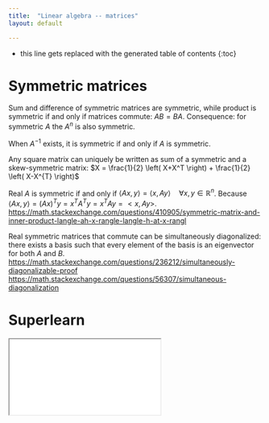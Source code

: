 ```yaml
---
title:  "Linear algebra -- matrices"
layout: default

---
```


* this line gets replaced with the generated table of contents
{:toc}

# Symmetric matrices

Sum and difference of symmetric matrices are symmetric, while product is symmetric if and only if matrices commute: $AB = BA$.
Consequence: for symmetric $A$ the $A^n$ is also symmetric.

When $A^{-1}$ exists, it is symmetric if and only if $A$ is symmetric.

Any square matrix can uniquely be written as sum of a symmetric and a skew-symmetric matrix: $X = \frac{1}{2} \left( X+X^T \right) + \frac{1}{2} \left( X-X^{T} \right)$

Real $A$ is symmetric if and only if $\langle Ax,y\rangle =\langle x,Ay\rangle \quad \forall x,y\in {\mathbb {R}}^{n}$.
Because $\langle Ax,y\rangle = (Ax)^T y = x^T A^T y = x^T Ay = <x, Ay>$.
<https://math.stackexchange.com/questions/410905/symmetric-matrix-and-inner-product-langle-ah-x-rangle-langle-h-at-x-rangl>

Real symmetric matrices that commute can be simultaneously diagonalized:
there exists a basis such that every element of the basis is an eigenvector for both $A$ and $B$.
<https://math.stackexchange.com/questions/236212/simultaneously-diagonalizable-proof>
<https://math.stackexchange.com/questions/56307/simultaneous-diagonalization>

# Superlearn

<iframe class="autoresize nodisplay superlearn-iframe" src="{{ site.superlearn_url }}/ht/asdf2?deckname=math -- linear algebra -- matrices">
    <p>Your browser does not support iframes.</p>
</iframe>


